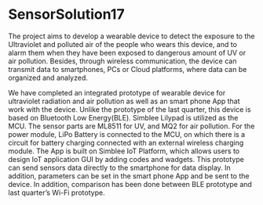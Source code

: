 # SensorSolution17
The project aims to develop a wearable device to detect the exposure to the Ultraviolet and polluted air of the people who wears this device, and to alarm them when they have been exposed to dangerous amount of UV or air pollution. Besides, through wireless communication, the device can transmit data to smartphones, PCs or Cloud platforms, where data can be organized and analyzed.

We have completed an integrated prototype of wearable device for ultraviolet radiation and air pollution as well as an smart phone App that work with the device. Unlike the prototype of the last quarter, this device is based on Bluetooth Low Energy(BLE). Simblee Lilypad is utilized as the MCU. The sensor parts are ML8511 for UV, and MQ2 for air pollution. For the power module, LiPo Battery is connected to the MCU, on which there is a circuit for battery charging connected with an external wireless charging module. The App is built on Simblee IoT Platform, which allows users to design IoT application GUI by adding codes and wadgets. This prototype can send sensors data directly to the smartphone for data display. In addition, parameters can be set in the smart phone App and be sent to the device. In addition, comparison has been done between BLE prototype and last quarter’s Wi-Fi prototype.
